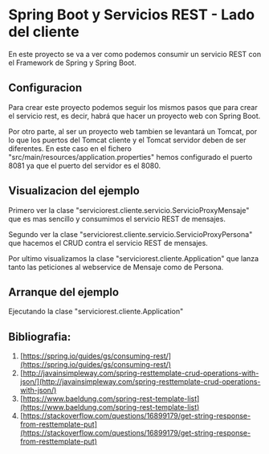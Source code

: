 # Spring Boot y Servicios REST - Lado del cliente

En este proyecto se va a ver como podemos consumir un servicio REST con el Framework de Spring y Spring Boot.

## Configuracion

Para crear este proyecto podemos seguir los mismos pasos que para crear el servicio rest, es decir, habrá que hacer un proyecto web con Spring Boot.

Por otro parte, al ser un proyecto web tambien se levantará un Tomcat, por lo que los puertos del Tomcat cliente y el Tomcat servidor deben de ser diferentes. En este caso en el fichero "src/main/resources/application.properties" hemos configurado el puerto 8081 ya que el puerto del servidor es el 8080.

## Visualizacion del ejemplo

Primero ver la clase "serviciorest.cliente.servicio.ServicioProxyMensaje" que es mas sencillo y consumimos el servicio REST de mensajes.

Segundo ver la clase "serviciorest.cliente.servicio.ServicioProxyPersona" que hacemos el CRUD contra el servicio REST de mensajes.

Por ultimo visualizamos la clase "serviciorest.cliente.Application" que lanza tanto las peticiones al webservice de Mensaje como de Persona.

## Arranque del ejemplo

Ejecutando la clase "serviciorest.cliente.Application"

## Bibliografia:
1. [https://spring.io/guides/gs/consuming-rest/](https://spring.io/guides/gs/consuming-rest/)
2. [http://javainsimpleway.com/spring-resttemplate-crud-operations-with-json/](http://javainsimpleway.com/spring-resttemplate-crud-operations-with-json/)
3. [https://www.baeldung.com/spring-rest-template-list](https://www.baeldung.com/spring-rest-template-list)
4. [https://stackoverflow.com/questions/16899179/get-string-response-from-resttemplate-put](https://stackoverflow.com/questions/16899179/get-string-response-from-resttemplate-put)

